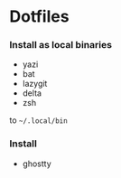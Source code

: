 # Dotfiles


### Install as local binaries
- yazi
- bat
- lazygit
- delta
- zsh

to `~/.local/bin`

### Install
- ghostty
